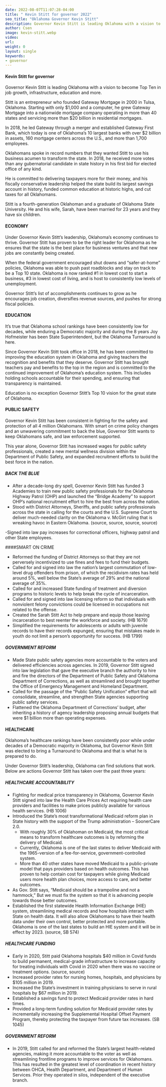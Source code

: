 ```yaml
---
date: 2022-08-07T11:07:28-04:00
title: " Kevin Stitt for governor 2022"
seo_title: "Oklahoma Governor Kevin Stitt"
description: Governor Kevin Stitt is leading Oklahoma with a vision to become Top Ten in job growth, infrastructure, education and more.
author: Csen
image: kevin-stitt.webp
video:
url: 
weight: 0
layout: single
keywords:
- governor 
---
```

#### Kevin Stitt for governor 
Governor Kevin Stitt is leading Oklahoma with a vision to become Top Ten in job growth, infrastructure, education and more.

Stitt is an entrepreneur who founded Gateway Mortgage in 2000 in Tulsa, Oklahoma. Starting with only $1,000 and a computer, he grew Gateway Mortgage into a nationwide mortgage company operating in more than 40 states and servicing more than $20 billion in residential mortgages. 

In 2018, he led Gateway through a merger and established Gateway First Bank, which today is one of Oklahoma’s 10 largest banks with over $2 billion in assets, 160 mortgage centers across the U.S., and more than 1,700 employees.

Oklahomans spoke in record numbers that they wanted Stitt to use his business acumen to transform the state. In 2018, he received more votes than any gubernatorial candidate in state history in his first bid for elected office of any kind.

He is committed to delivering taxpayers more for their money, and his fiscally conservative leadership helped the state build its largest savings account in history, funded common education at historic highs, and cut taxes for all Oklahomans. 

Stitt is a fourth-generation Oklahoman and a graduate of Oklahoma State University. He and his wife, Sarah, have been married for 23 years and they have six children.

#### ECONOMY
Under Governor Kevin Stitt’s leadership, Oklahoma’s economy continues to thrive. Governor Stitt has proven to be the right leader for Oklahoma as he ensures that the state is the best place for business ventures and that new jobs are constantly being created. 

When the federal government encouraged shut downs and “safer-at-home” policies, Oklahoma was able to push past roadblocks and stay on track to be a Top 10 state. Oklahoma is now ranked #1 in lowest cost to start a business, #3 in lowest cost of living, and is host to consistently low levels of unemployment.

Governor Stitt’s list of accomplishments continues to grow as he encourages job creation, diversifies revenue sources, and pushes for strong fiscal policies.

#### EDUCATION
It’s true that Oklahoma school rankings have been consistently low for decades, while enduring a Democratic majority and during the 8 years Joy Hofmeister has been State Superintendent, but the Oklahoma Turnaround is here.

Since Governor Kevin Stitt took office in 2018, he has been committed to improving the education system in Oklahoma and giving teachers the recognition and benefits that they deserve. Governor Stitt has brought teachers pay and benefits to the top in the region and is committed to the continued improvement of Oklahoma’s education system. This includes holding schools accountable for their spending, and ensuring that transparency is maintained.

Education is no exception Governor Stitt’s Top 10 vision for the great state of Oklahoma.

#### PUBLIC SAFETY
Governor Kevin Stitt has been consistent in fighting for the safety and protection of all 4 million Oklahomans. With smart on crime policy changes and an unwavering commitment to back the blue, Governor Stitt wants to keep Oklahomans safe, and law enforcement supported.

This year alone, Governor Stitt has increased wages for public safety professionals, created a new mental wellness division within the Department of Public Safety, and expanded recruitment efforts to build the best force in the nation.

##### BACK THE BLUE

- After a decade-long dry spell, Governor Kevin Stitt has funded 3 Academies to train new public safety professionals for the Oklahoma Highway Patrol (OHP) and launched the “Bridge Academy” to support OHP’s national recruitment effort to hire the best from across the nation. 
- Stood with District Attorneys, Sheriffs, and public safety professionals across the state in calling for the courts and the U.S. Supreme Court to deliver much-needed clarity on the Oklahoma v. McGirt ruling that is wreaking havoc in Eastern Oklahoma. (source, source, source, source)

-Signed into law pay increases for correctional officers, highway patrol and other State employees. 

####SMART ON CRIME

- Reformed the funding of District Attorneys so that they are not perversely incentivized to use fines and fees to fund their budgets. 
- Called for and signed into law the nation’s largest commutation of low-level drug offenders from prison, of which the recidivism rates has held around 5%, well below the State’s average of 29% and the national average of 35%. 
- Called for and increased State funding of treatment and diversion programs to historic levels to help break the cycle of incarceration. 
- Called for and signed into law licensing reform so that individuals with nonviolent felony convictions could be licensed in occupations not related to the offense. 
- Created the Sarah Stitt Act to help prepare and equip those leaving incarceration to best reenter the workforce and society. (HB 1679)
- Simplified the requirements for adolescents or adults with juvenile records to have their records expunged, ensuring that mistakes made in youth do not limit a person’s opportunity for success. (HB 1799)

##### GOVERNMENT REFORM

- Made State public safety agencies more accountable to the voters and delivered efficiencies across agencies. In 2019, Governor Stitt signed into law legislation that gave the executive branch the authority to hire and fire the directors of the Department of Public Safety and Oklahoma Department of Corrections, as well as streamlined and brought together the Office of Emergency Management and Homeland Department.
- Called for the passage of the “Public Safety Unification” effort that will consolidate, streamline, and strengthen State agencies supporting public safety services. 
- Flattened the Oklahoma Department of Corrections’ budget, after inheriting a history of agency leadership proposing annual budgets that were $1 billion more than operating expenses. 

#### HEALTHCARE
Oklahoma’s healthcare rankings have been consistently poor while under decades of a Democratic majority in Oklahoma, but Governor Kevin Stitt was elected to bring a Turnaround to Oklahoma and that is what he is prepared to do.

Under Governor Stitt’s leadership, Oklahoma can find solutions that work. Below are actions Governor Stitt has taken over the past three years:

##### HEALTHCARE ACCOUNTABILITY

- Fighting for medical price transparency in Oklahoma, Governor Kevin Stitt signed into law the Health Care Prices Act requiring health care providers and facilities to make prices publicly available for various health services. (HB 1006)
- Introduced the State’s most transformational Medicaid reform plan in State history with the support of the Trump administration – SoonerCare 2.0. 
    - With roughly 30% of Oklahoman on Medicaid, the most critical means to transform healthcare outcomes is by reforming the delivery of Medicaid. 
    - Currently, Oklahoma is one of the last states to deliver Medicaid with the 1965-version of a fee-for-service, government-controlled system. 
    - More than 40 other states have moved Medicaid to a public-private model that pays providers based on health outcomes. This has proven to help contain cost for taxpayers while giving Medicaid users more health plan choices, more access to care, and better outcomes. 
- As Gov. Stitt says, “Medicaid should be a trampoline and not a hammock,” But we must fix the system so that it is advancing people towards those better outcomes. 
- Established the first statewide Health Information Exchange (HIE) system, streamlining medical records and how hospitals interact with State on health data. It will also allow Oklahomans to have their health data under their own control, better protected and more portable. Oklahoma is one of the last states to build an HIE system and it will be in effect by 2023.  (source, SB 574)

##### HEALTHCARE FUNDING

- Early in 2020, Stitt paid Oklahoma hospitals $40 million in Covid funds to build permanent, medical-grade infrastructure to increase capacity for treating individuals with Covid in 2020 when there was no vaccine or treatment options. (source, source)
- Increased provider rates for nursing homes, hospitals, and physicians by $105 million in 2019. 
- Increased the State’s investment in training physicians to serve in rural hospitals by $67 million in 2019. 
- Established a savings fund to protect Medicaid provider rates in hard times. 
- Provided a long-term funding solution for Medicaid provider rates by incrementally increasing the Supplemental Hospital Offset Payment Program, thereby protecting the taxpayer from future tax increases. (SB 1045)

##### GOVERNMENT REFORM

- In 2019, Stitt called for and reformed the State’s largest health-related agencies, making it more accountable to the voter as well as streamlining frontline programs to improve services for Oklahomans. This has resulted in the greatest level of coordination in recent history between OHCA, Health Department, and Department of Human Services. Prior they operated in silos, independent of the executive branch.
